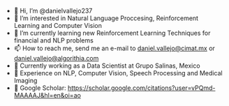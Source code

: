 - 👋 Hi, I’m @danielvallejo237
- 👀 I’m interested in Natural Language Proccesing, Reinforcement Learning and Computer Vision
- 🌱 I’m currently learning new Reinforcement Learning Techniques for financial and NLP problems
- 📫 How to reach me, send me an e-mail to daniel.vallejo@cimat.mx or daniel.vallejo@algorithia.com
- 💼 Currently working as a Data Scientist at Grupo Salinas, Mexico
- 🧌 Experience on NLP, Computer Vision, Speech Processing and Medical Imaging
- 🔬 Google Scholar: https://scholar.google.com/citations?user=vPQmd-MAAAAJ&hl=en&oi=ao

<!---
danielvallejo237/danielvallejo237 is a ✨ special ✨ repository because its `README.md` (this file) appears on your GitHub profile.
You can click the Preview link to take a look at your changes.
--->
